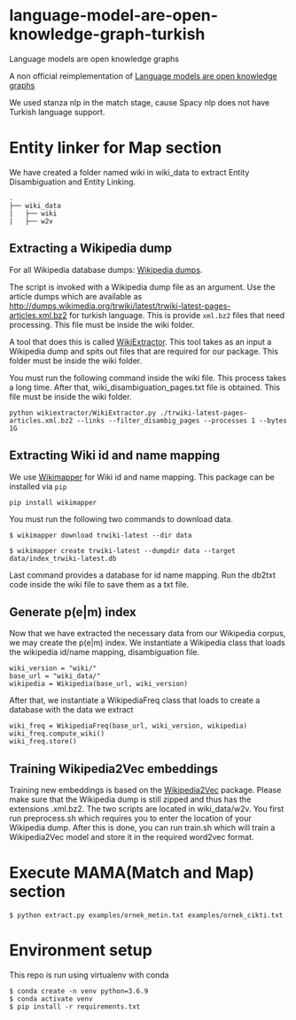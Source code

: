 # language-model-are-open-knowledge-graph-turkish
Language models are open knowledge graphs

A non official reimplementation of [Language models are open knowledge graphs](https://arxiv.org/abs/2010.11967)

We used stanza nlp in the match stage, cause Spacy nlp does not have Turkish language support.
# Entity linker for Map section
We have created a folder named wiki in wiki_data to extract Entity Disambiguation and Entity Linking. 

```
.
├── wiki_data
|   ├── wiki
|   ├── w2v
```
## Extracting a Wikipedia dump
For all Wikipedia database dumps: [Wikipedia dumps](https://dumps.wikimedia.org/). 

The script is invoked with a Wikipedia dump file as an argument. Use the article dumps which are available as http://dumps.wikimedia.org/trwiki/latest/trwiki-latest-pages-articles.xml.bz2 for turkish language. This is provide `xml.bz2` files that need processing. This file must be inside the wiki folder.

A tool that does this is called [WikiExtractor](https://github.com/attardi/wikiextractor). This tool takes as an input a Wikipedia dump and spits out files that are required for our package. This folder must be inside the wiki folder.

You must run the following command inside the wiki file. This process takes a long time. After that, wiki_disambiguation_pages.txt file is obtained. This file must be inside the wiki folder.

```
python wikiextractor/WikiExtractor.py ./trwiki-latest-pages-articles.xml.bz2 --links --filter_disambig_pages --processes 1 --bytes 1G
```
## Extracting Wiki id and name mapping
We use [Wikimapper](https://github.com/jcklie/wikimapper#create-your-own-index) for Wiki id and name mapping. This package can be installed via `pip`
```
pip install wikimapper
```
You must run the following two commands to download data.
```
$ wikimapper download trwiki-latest --dir data
```
```
$ wikimapper create trwiki-latest --dumpdir data --target data/index_trwiki-latest.db
```
Last command provides a database for id name mapping. Run the db2txt code inside the wiki file to save them as a txt file.

## Generate p(e|m) index
Now that we have extracted the necessary data from our Wikipedia corpus, we may create the p(e|m) index. We instantiate a Wikipedia class that loads the wikipedia id/name mapping, disambiguation file.

```
wiki_version = "wiki/"
base_url = "wiki_data/"
wikipedia = Wikipedia(base_url, wiki_version)
```
After that, we instantiate a WikipediaFreq class that loads to create a database with the data we extract

```
wiki_freq = WikipediaFreq(base_url, wiki_version, wikipedia)
wiki_freq.compute_wiki()
wiki_freq.store()
```
## Training Wikipedia2Vec embeddings
Training new embeddings is based on the [Wikipedia2Vec](https://wikipedia2vec.github.io/wikipedia2vec/) package. Please make sure that the Wikipedia dump is still zipped and thus has the extensions .xml.bz2. The two scripts are located in wiki_data/w2v. You first run preprocess.sh which requires you to enter the location of your Wikipedia dump. After this is done, you can run train.sh which will train a Wikipedia2Vec model and store it in the required word2vec format.

# Execute MAMA(Match and Map) section
```
$ python extract.py examples/ornek_metin.txt examples/ornek_cikti.txt
```
# Environment setup
This repo is run using virtualenv with conda
```
$ conda create -n venv python=3.6.9
$ conda activate venv
$ pip install -r requirements.txt
```

